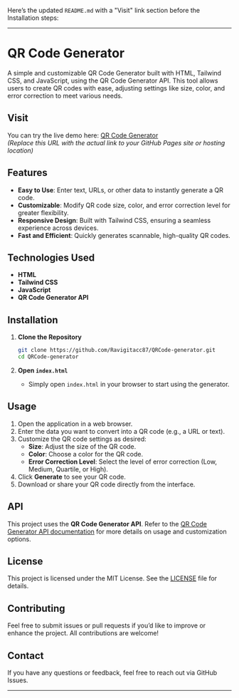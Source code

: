 Here’s the updated `README.md` with a "Visit" link section before the Installation steps:

---

# QR Code Generator

A simple and customizable QR Code Generator built with HTML, Tailwind CSS, and JavaScript, using the QR Code Generator API. This tool allows users to create QR codes with ease, adjusting settings like size, color, and error correction to meet various needs.

## Visit

You can try the live demo here: [QR Code Generator](https://yourusername.github.io/QRCode-generator)  
*(Replace this URL with the actual link to your GitHub Pages site or hosting location)*

## Features

- **Easy to Use**: Enter text, URLs, or other data to instantly generate a QR code.
- **Customizable**: Modify QR code size, color, and error correction level for greater flexibility.
- **Responsive Design**: Built with Tailwind CSS, ensuring a seamless experience across devices.
- **Fast and Efficient**: Quickly generates scannable, high-quality QR codes.

## Technologies Used

- **HTML**
- **Tailwind CSS**
- **JavaScript**
- **QR Code Generator API**

## Installation

1. **Clone the Repository**
   ```bash
   git clone https://github.com/Ravigitacc87/QRCode-generator.git
   cd QRCode-generator
   ```

2. **Open `index.html`**
   - Simply open `index.html` in your browser to start using the generator.

## Usage

1. Open the application in a web browser.
2. Enter the data you want to convert into a QR code (e.g., a URL or text).
3. Customize the QR code settings as desired:
   - **Size**: Adjust the size of the QR code.
   - **Color**: Choose a color for the QR code.
   - **Error Correction Level**: Select the level of error correction (Low, Medium, Quartile, or High).
4. Click **Generate** to see your QR code.
5. Download or share your QR code directly from the interface.

## API

This project uses the **QR Code Generator API**. Refer to the [QR Code Generator API documentation](https://goqr.me/api/) for more details on usage and customization options.

## License

This project is licensed under the MIT License. See the [LICENSE](LICENSE) file for details.

## Contributing

Feel free to submit issues or pull requests if you’d like to improve or enhance the project. All contributions are welcome!

## Contact

If you have any questions or feedback, feel free to reach out via GitHub Issues.

---
